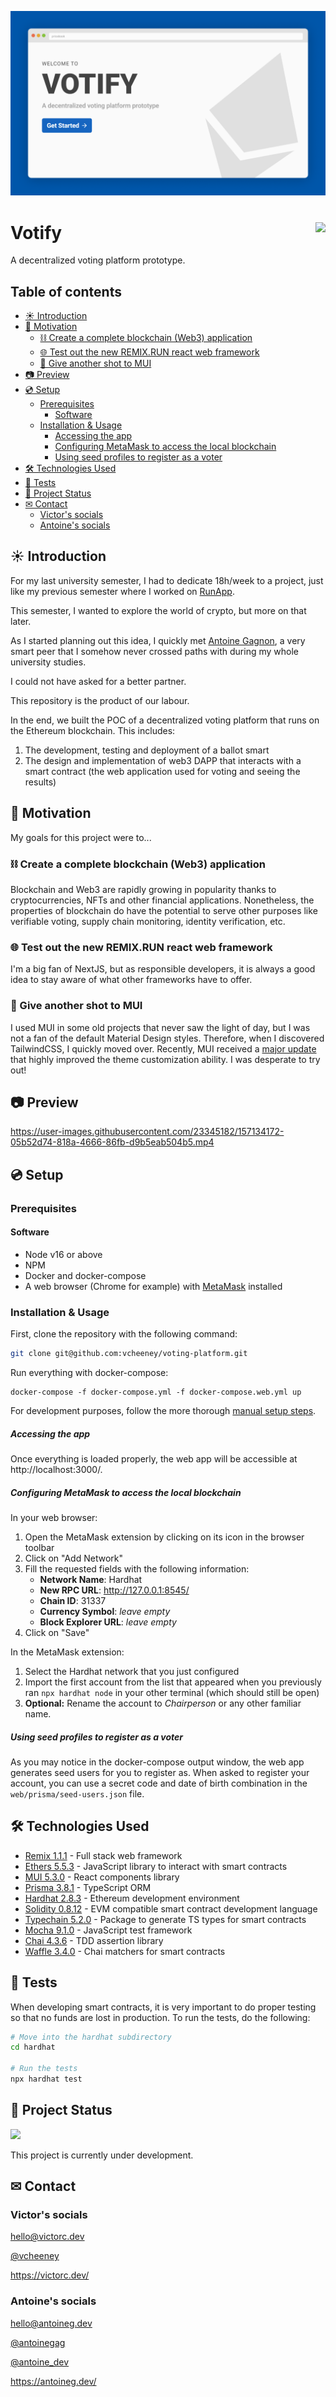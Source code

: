 ![Homepage](misc/preview.png)

# Votify <a href="#-project-status"><img src="https://img.shields.io/badge/Status-Active-blue?style=for-the-badge" align="right"></a>

A decentralized voting platform prototype.

## Table of contents <!-- omit in toc -->

- [☀ Introduction](#-introduction)
- [🎯 Motivation](#-motivation)
  - [⛓ Create a complete blockchain (Web3) application](#-create-a-complete-blockchain-web3-application)
  - [🌐 Test out the new REMIX.RUN react web framework](#-test-out-the-new-remixrun-react-web-framework)
  - [🎨 Give another shot to MUI](#-give-another-shot-to-mui)
- [📷 Preview](#-preview)
- [💿 Setup](#-setup)
  - [Prerequisites](#prerequisites)
    - [Software](#software)
  - [Installation & Usage](#installation--usage)
      - [Accessing the app](#accessing-the-app)
      - [Configuring MetaMask to access the local blockchain](#configuring-metamask-to-access-the-local-blockchain)
      - [Using seed profiles to register as a voter](#using-seed-profiles-to-register-as-a-voter)
- [🛠 Technologies Used](#-technologies-used)
- [🧪 Tests](#-tests)
- [🚦 Project Status](#-project-status)
- [✉ Contact](#-contact)
  - [Victor's socials](#victors-socials)
  - [Antoine's socials](#antoines-socials)

## ☀ Introduction

For my last university semester, I had to dedicate 18h/week to a project, just like my previous semester where I worked on [RunApp](https://github.com/vcheeney/RunApp).

This semester, I wanted to explore the world of crypto, but more on that later.

As I started planning out this idea, I quickly met [Antoine Gagnon](https://antoineg.dev/), a very smart peer that I somehow never crossed paths with during my whole university studies.

I could not have asked for a better partner.

This repository is the product of our labour.

In the end, we built the POC of a decentralized voting platform that runs on the Ethereum blockchain. This includes:

1. The development, testing and deployment of a ballot smart
2. The design and implementation of web3 DAPP that interacts with a smart contract (the web application used for voting and seeing the results)

## 🎯 Motivation

My goals for this project were to...

### ⛓ Create a complete blockchain (Web3) application

Blockchain and Web3 are rapidly growing in popularity thanks to cryptocurrencies, NFTs and other financial applications. Nonetheless, the properties of blockchain do have the potential to serve other purposes like verifiable voting, supply chain monitoring, identity verification, etc.

### 🌐 Test out the new REMIX.RUN react web framework

I'm a big fan of NextJS, but as responsible developers, it is always a good idea to stay aware of what other frameworks have to offer.

### 🎨 Give another shot to MUI

I used MUI in some old projects that never saw the light of day, but I was not a fan of the default Material Design styles. Therefore, when I discovered TailwindCSS, I quickly moved over. Recently, MUI received a [major update](https://mui.com/blog/material-ui-is-now-mui/) that highly improved the theme customization ability. I was desperate to try out!

## 📷 Preview

https://user-images.githubusercontent.com/23345182/157134172-05b52d74-818a-4666-86fb-d9b5eab504b5.mp4

## 💿 Setup

### Prerequisites

#### Software

- Node v16 or above
- NPM
- Docker and docker-compose
- A web browser (Chrome for example) with [MetaMask](https://metamask.io/) installed

### Installation & Usage

First, clone the repository with the following command:

```sh
git clone git@github.com:vcheeney/voting-platform.git
```

Run everything with docker-compose:

```sH
docker-compose -f docker-compose.yml -f docker-compose.web.yml up
```

For development purposes, follow the more thorough [manual setup steps](SETUP.md).

##### Accessing the app

Once everything is loaded properly, the web app will be accessible at http://localhost:3000/.

##### Configuring MetaMask to access the local blockchain

In your web browser:

1. Open the MetaMask extension by clicking on its icon in the browser toolbar
2. Click on "Add Network"
3. Fill the requested fields with the following information:
   - **Network Name**: Hardhat
   - **New RPC URL**: http://127.0.0.1:8545/
   - **Chain ID**: 31337
   - **Currency Symbol**: _leave empty_
   - **Block Explorer URL**: _leave empty_
4. Click on "Save"

In the MetaMask extension:

1. Select the Hardhat network that you just configured
2. Import the first account from the list that appeared when you previously ran `npx hardhat node` in your other terminal (which should still be open)
3. **Optional:** Rename the account to _Chairperson_ or any other familiar name.

##### Using seed profiles to register as a voter

As you may notice in the docker-compose output window, the web app generates seed users for you to register as. When asked to register your account, you can use a secret code and date of birth combination in the `web/prisma/seed-users.json` file.

## 🛠 Technologies Used

- [Remix 1.1.1](https://remix.run/) - Full stack web framework
- [Ethers 5.5.3](https://docs.ethers.io/v5/) - JavaScript library to interact with smart contracts
- [MUI 5.3.0](https://mui.com/) - React components library
- [Prisma 3.8.1](docs_url) - TypeScript ORM
- [Hardhat 2.8.3](https://hardhat.org/) - Ethereum development environment
- [Solidity 0.8.12](https://docs.soliditylang.org/en/v0.8.12/) - EVM compatible smart contract development language
- [Typechain 5.2.0](https://github.com/dethcrypto/TypeChain) - Package to generate TS types for smart contracts
- [Mocha 9.1.0](https://mochajs.org/) - JavaScript test framework
- [Chai 4.3.6](https://www.chaijs.com/) - TDD assertion library
- [Waffle 3.4.0](https://getwaffle.io/) - Chai matchers for smart contracts

## 🧪 Tests

When developing smart contracts, it is very important to do proper testing so that no funds are lost in production. To run the tests, do the following:

```bash
# Move into the hardhat subdirectory
cd hardhat

# Run the tests
npx hardhat test
```

## 🚦 Project Status

<img src="https://img.shields.io/badge/-Active-blue?style=for-the-badge"/>

This project is currently under development.

## ✉ Contact

### Victor's socials

[hello@victorc.dev](mailto:hello@victorc.dev)

[@vcheeney](https://github.com/vcheeney)

https://victorc.dev/

### Antoine's socials

[hello@antoineg.dev](mailto:hello@antoineg.dev)

[@antoinegag](https://github.com/antoinegag)

[@antoine_dev](https://twitter.com/antoineg_dev)

https://antoineg.dev/
